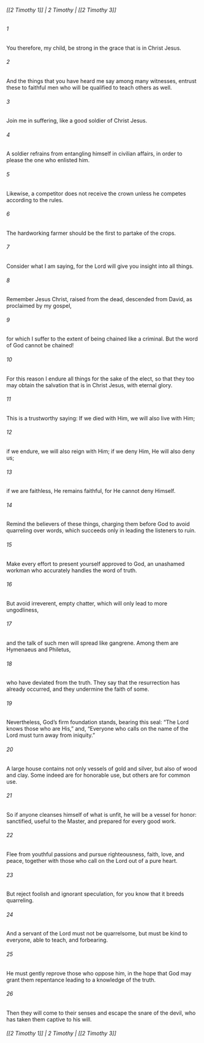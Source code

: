 ###### [[2 Timothy 1]] | 2 Timothy | [[2 Timothy 3]]

###### 1
You therefore, my child, be strong in the grace that is in Christ Jesus.
###### 2
And the things that you have heard me say among many witnesses, entrust these to faithful men who will be qualified to teach others as well.
###### 3
Join me in suffering, like a good soldier of Christ Jesus.
###### 4
A soldier refrains from entangling himself in civilian affairs, in order to please the one who enlisted him.
###### 5
Likewise, a competitor does not receive the crown unless he competes according to the rules.
###### 6
The hardworking farmer should be the first to partake of the crops.
###### 7
Consider what I am saying, for the Lord will give you insight into all things.
###### 8
Remember Jesus Christ, raised from the dead, descended from David, as proclaimed by my gospel,
###### 9
for which I suffer to the extent of being chained like a criminal. But the word of God cannot be chained!
###### 10
For this reason I endure all things for the sake of the elect, so that they too may obtain the salvation that is in Christ Jesus, with eternal glory.
###### 11
This is a trustworthy saying: If we died with Him, we will also live with Him;
###### 12
if we endure, we will also reign with Him; if we deny Him, He will also deny us;
###### 13
if we are faithless, He remains faithful, for He cannot deny Himself.
###### 14
Remind the believers of these things, charging them before God to avoid quarreling over words, which succeeds only in leading the listeners to ruin.
###### 15
Make every effort to present yourself approved to God, an unashamed workman who accurately handles the word of truth.
###### 16
But avoid irreverent, empty chatter, which will only lead to more ungodliness,
###### 17
and the talk of such men will spread like gangrene. Among them are Hymenaeus and Philetus,
###### 18
who have deviated from the truth. They say that the resurrection has already occurred, and they undermine the faith of some.
###### 19
Nevertheless, God’s firm foundation stands, bearing this seal: “The Lord knows those who are His,” and, “Everyone who calls on the name of the Lord must turn away from iniquity.”
###### 20
A large house contains not only vessels of gold and silver, but also of wood and clay. Some indeed are for honorable use, but others are for common use.
###### 21
So if anyone cleanses himself of what is unfit, he will be a vessel for honor: sanctified, useful to the Master, and prepared for every good work.
###### 22
Flee from youthful passions and pursue righteousness, faith, love, and peace, together with those who call on the Lord out of a pure heart.
###### 23
But reject foolish and ignorant speculation, for you know that it breeds quarreling.
###### 24
And a servant of the Lord must not be quarrelsome, but must be kind to everyone, able to teach, and forbearing.
###### 25
He must gently reprove those who oppose him, in the hope that God may grant them repentance leading to a knowledge of the truth.
###### 26
Then they will come to their senses and escape the snare of the devil, who has taken them captive to his will.

###### [[2 Timothy 1]] | 2 Timothy | [[2 Timothy 3]]
